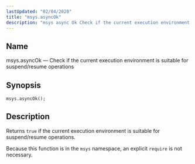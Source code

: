 ```yaml
---
lastUpdated: "02/04/2020"
title: "msys.asyncOk"
description: "msys async Ok Check if the current execution environment is suitable for suspend resume operations msys async Ok Returns true if the current execution environment is suitable for suspend resume operations Because this function is in the msys namespace an explicit require is not necessary..."
---
```


<a name="lua.ref.msys.asyncOk"></a> 
## Name

msys.asyncOk — Check if the current execution environment is suitable for suspend/resume operations

<a name="idp25858432"></a> 
## Synopsis

`msys.asyncOk();`

<a name="idp25860416"></a> 
## Description

Returns `true` if the current execution environment is suitable for suspend/resume operations.

Because this function is in the `msys` namespace, an explicit `require` is not necessary.